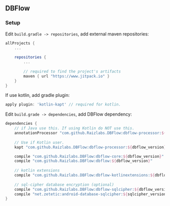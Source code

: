## DBFlow

### Setup

Edit `build.gradle -> repositories`, add external maven repositories:

```groovy
allProjects {
    ...
    
    repositories {
        ...
    
        // required to find the project's artifacts
        maven { url "https://www.jitpack.io" }
    }
}
```

If use kotlin, add gradle plugin:

```groovy
apply plugin: 'kotlin-kapt' // required for kotlin.
```

Edit `build.grade -> dependencies`, add DBFlow dependency:

```groovy
dependencies {
    // if Java use this. If using Kotlin do NOT use this.
    annotationProcessor "com.github.Raizlabs.DBFlow:dbflow-processor:${dbflow_version}"
        
    // Use if Kotlin user.
    kapt "com.github.Raizlabs.DBFlow:dbflow-processor:${dbflow_version}"

    compile "com.github.Raizlabs.DBFlow:dbflow-core:${dbflow_version}"
    compile "com.github.Raizlabs.DBFlow:dbflow:${dbflow_version}"
    
    // kotlin extensions
    compile "com.github.Raizlabs.DBFlow:dbflow-kotlinextensions:${dbflow_version}"
    
    // sql-cipher database encryption (optional)
    compile "com.github.Raizlabs.DBFlow:dbflow-sqlcipher:${dbflow_version}"
    compile "net.zetetic:android-database-sqlcipher:${sqlcipher_version}@aar"
}
```